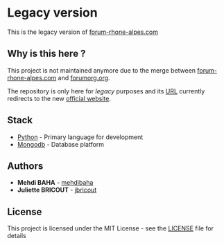 # Legacy version

This is the legacy version of [forum-rhone-alpes.com](https://www.forum-rhone-alpes.com)

## Why is this here ?

This project is not maintained anymore due to the merge between [forum-rhone-alpes.com](https://www.forum-rhone-alpes.com) and [forumorg.org](https://www.forumorg.org).

The repository is only here for *legacy* purposes and its [URL](https://www.forum-rhone-alpes.com) currently redirects to the new [official website](https://www.forumorg.org).

## Stack

* [Python](https://www.python.org/) - Primary language for development
* [Mongodb](https://www.mongodb.com/) - Database platform

## Authors

* **Mehdi BAHA** - [mehdibaha](https://github.com/mehdibaha)
* **Juliette BRICOUT** - [jbricout](https://github.com/jbricout)

## License

This project is licensed under the MIT License - see the [LICENSE](LICENSE) file for details
